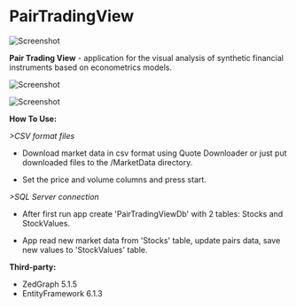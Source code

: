 # PairTradingView

![Screenshot](https://github.com/dv-lebedev/PairTradingView/blob/master/screenshot.png)


**Pair Trading View** - application for the visual analysis of synthetic financial instruments based on econometrics models. 


![Screenshot](https://github.com/dv-lebedev/PairTradingView/blob/master/app_start.png)

![Screenshot](https://github.com/dv-lebedev/PairTradingView/blob/master/quote_downloader.png)


**How To Use:**

*>CSV format files*

- Download market data in csv format using Quote Downloader
or just put downloaded files to the /MarketData directory.

- Set the price and volume columns and press start.

*>SQL Server connection*

- After first run app create 'PairTradingViewDb' with 2 tables: Stocks and StockValues.

- App read new market data from 'Stocks' table, update pairs data, save new values to 'StockValues' table.



**Third-party:**

- ZedGraph 5.1.5
- EntityFramework 6.1.3
